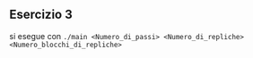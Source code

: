## Esercizio 3
si esegue con `./main <Numero_di_passi> <Numero_di_repliche> <Numero_blocchi_di_repliche>` 
